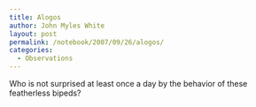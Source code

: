 ```yaml
---
title: Alogos
author: John Myles White
layout: post
permalink: /notebook/2007/09/26/alogos/
categories:
  - Observations
---
```


Who is not surprised at least once a day by the behavior of these featherless bipeds?
